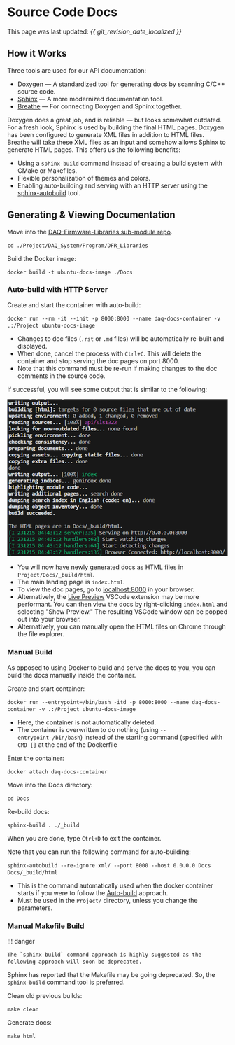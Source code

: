 # Source Code Docs

This page was last updated: *{{ git_revision_date_localized }}*

## How it Works

Three tools are used for our API documentation:

- [Doxygen](https://www.doxygen.nl/manual/starting.html) — A standardized tool for generating docs by scanning C/C++ source code.
- [Sphinx](https://www.sphinx-doc.org/en/master/) — A more modernized documentation tool.
- [Breathe](https://breathe.readthedocs.io/en/latest/index.html) — For connecting Doxygen and Sphinx together.

Doxygen does a great job, and is reliable — but looks somewhat outdated. For a fresh look, Sphinx is used by building the final HTML pages. Doxygen has been configured to generate XML files in addition to HTML files. Breathe will take these XML files as an input and somehow allows Sphinx to generate HTML pages. This offers us the following benefits:

- Using a `sphinx-build` command instead of creating a build system with CMake or Makefiles.
- Flexible personalization of themes and colors.
- Enabling auto-building and serving with an HTTP server using the [sphinx-autobuild](https://github.com/executablebooks/sphinx-autobuild) tool.

## Generating & Viewing Documentation

Move into the [DAQ-Firmware-Libraries sub-module repo](https://github.com/DallasFormulaRacing/DAQ-Firmware-Libraries).

```
cd ./Project/DAQ_System/Program/DFR_Libraries
```

Build the Docker image:
```
docker build -t ubuntu-docs-image ./Docs
```


### Auto-build with HTTP Server

Create and start the container with auto-build:
```
docker run --rm -it --init -p 8000:8000 --name daq-docs-container -v .:/Project ubuntu-docs-image
```

- Changes to doc files (`.rst` or `.md` files) will be automatically re-built and displayed.
- When done, cancel the process with `Ctrl+C`. This will delete the container and stop serving the doc pages on port 8000.
- Note that this command must be re-run if making changes to the doc comments in the source code.

If successful, you will see some output that is similar to the following:

![image](./images/sphinx_server_build.png)

- You will now have newly generated docs as HTML files in `Project/Docs/_build/html`.
- The main landing page is `index.html`.
- To view the doc pages, go to [localhost:8000](http://localhost:8000/) in your browser.
- Alternatively, the [Live Preview](https://marketplace.visualstudio.com/items?itemName=ms-vscode.live-server) VSCode extension may be more performant. You can then view the docs by right-clicking `index.html` and selecting "Show Preview." The resulting VSCode window can be popped out into your browser.
- Alternatively, you can manually open the HTML files on Chrome through the file explorer.


### Manual Build

As opposed to using Docker to build and serve the docs to you, you can build the docs manually inside the container.

Create and start container:
```
docker run --entrypoint=/bin/bash -itd -p 8000:8000 --name daq-docs-container -v .:/Project ubuntu-docs-image
```

- Here, the container is not automatically deleted.
- The container is overwritten to do nothing (using `--entrypoint-/bin/bash`) instead of the starting command (specified with `CMD []` at the end of the Dockerfile

Enter the container:
```
docker attach daq-docs-container
```

Move into the Docs directory:
```
cd Docs
```

Re-build docs:
```
sphinx-build . ./_build
```

When you are done, type `Ctrl+D` to exit the container.


Note that you can run the following command for auto-building:

```
sphinx-autobuild --re-ignore xml/ --port 8000 --host 0.0.0.0 Docs Docs/_build/html
```
- This is the command automatically used when the docker container starts if you were to follow the [Auto-build](#auto-build) approach.
- Must be used in the `Project/` directory, unless you change the parameters.

### Manual Makefile Build

!!! danger
    
    The `sphinx-build` command approach is highly suggested as the following approach will soon be deprecated.

Sphinx has reported that the Makefile may be going deprecated. So, the `sphinx-build` command tool is preferred.

Clean old previous builds:
```
make clean
```

Generate docs:
```
make html
```


